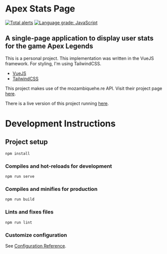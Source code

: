 # Apex Stats Page

[![Total alerts](https://img.shields.io/lgtm/alerts/g/visudo20179C/apex-player-stats.svg?logo=lgtm&logoWidth=18)](https://lgtm.com/projects/g/visudo20179C/apex-player-stats/alerts/)
[![Language grade: JavaScript](https://img.shields.io/lgtm/grade/javascript/g/visudo20179C/apex-player-stats.svg?logo=lgtm&logoWidth=18)](https://lgtm.com/projects/g/visudo20179C/apex-player-stats/context:javascript)

## A single-page application to display user stats for the game Apex Legends

This is a personal project. This implementation was written in the VueJS framework. For styling, I'm using TailwindCSS.

- [VueJS](https://vuejs.org/)
- [TailwindCSS](https://tailwindcss.com/)

This project makes use of the mozambiquehe.re API. Visit their project page [here](https://apexlegendsapi.com/).

There is a live version of this project running [here](https://apex-stats.visudo.me/).

# Development Instructions

## Project setup
```
npm install
```

### Compiles and hot-reloads for development
```
npm run serve
```

### Compiles and minifies for production
```
npm run build
```

### Lints and fixes files
```
npm run lint
```

### Customize configuration
See [Configuration Reference](https://cli.vuejs.org/config/).
